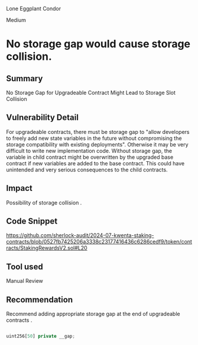Lone Eggplant Condor

Medium

# No storage gap would cause storage collision.

## Summary
No Storage Gap for Upgradeable Contract Might Lead to Storage Slot Collision

## Vulnerability Detail
For upgradeable contracts, there must be storage gap to "allow developers to freely add new state variables in the future without compromising the storage compatibility with existing deployments". Otherwise it may be very difficult to write new implementation code. Without storage gap, the variable in child contract might be overwritten by the upgraded base contract if new variables are added to the base contract. This could have unintended and very serious consequences to the child contracts.

## Impact
Possibility of storage collision .

## Code Snippet
https://github.com/sherlock-audit/2024-07-kwenta-staking-contracts/blob/0527fb7425206a3338c23177416436c6286cedf9/token/contracts/StakingRewardsV2.sol#L20

## Tool used

Manual Review

## Recommendation

Recommend adding appropriate storage gap at the end of upgradeable contracts .

```javascript

uint256[50] private __gap;

```

